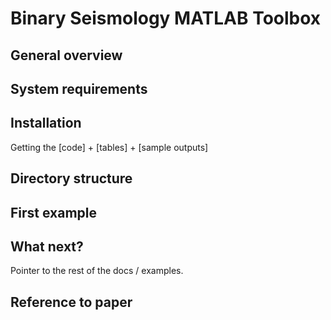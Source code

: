Binary Seismology MATLAB Toolbox
================================

General overview
----------------

System requirements
-------------------

Installation
------------

Getting the [code] + [tables] + [sample outputs]

Directory structure
-------------------

First example
-------------

What next?
----------
Pointer to the rest of the docs / examples.

Reference to paper
------------------